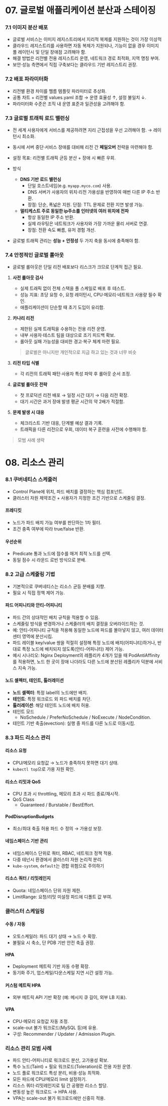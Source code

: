 # 07. 글로벌 애플리케이션 분산과 스테이징

### 7.1 이미지 분산 배포
- 글로벌 서비스는 이미지 레지스트리에서 지리적 복제를 지원하는 것이 가장 이상적
- 클라우드 레지스트리를 사용하면 자동 복제가 지원되나, 기능이 없을 경우 이미지 풀 레이턴시 및 단일 장애점 고려해야 함.  
- 해결 방법은 리전별 전용 레지스트리 운영, 네트워크 경로 최적화, 지역 명칭 부여.  
- 보안·성능 측면에서 직접 구축보다는 클라우드 기반 레지스트리 권장.  

### 7.2 배포 파라미터화
- 리전별 환경 차이를 헬름 템플릿 파라미터로 추상화.  
- 공통 차트 + 리전별 values.yaml 조합 → 운영 효율성 ↑, 설정 불일치 ↓.  
- 파라미터화 수준은 조직 내 운영 표준과 일관성을 고려해야 함.  

### 7.3 글로벌 트래픽 로드 밸런싱
- 전 세계 사용자에게 서비스를 제공하려면 지리 근접성을 우선 고려해야 함. → 레이턴시 최소화.  
- 동시에 서버 중단·서비스 장애를 대비해 리전 간 **페일오버** 전략을 마련해야 함.  
- 설정 목표: 리전별 트래픽 균등 분산 + 장애 시 빠른 우회.  

- 방식
  - **DNS 기반 로드 밸런싱**  
    - 단일 호스트네임(e.g. `myapp.myco.com`) 사용.  
    - DNS 서버가 사용자의 위치·리전 가용성을 반영하여 매번 다른 IP 주소 반환.  
    - 장점: 단순, 폭넓은 지원. 단점: TTL 문제로 전환 지연 발생 가능.  
  - **멀티케스트 주로 동일한 ip주소를 인터넷의 여러 위치에 전파**  
    - 항상 동일한 IP 주소 반환.  
    - 실제 라우팅은 네트워크가 사용자와 가장 가까운 물리 서버로 연결.  
    - 장점: 전환 속도 빠름, 유저 경험 개선.  

- 글로벌 트래픽 관리는 **성능 + 안정성** 두 가지 축을 동시에 충족해야 함.  

### 7.4 안정적인 글로벌 롤아웃
- 글로벌 롤아웃은 단일 리전 배포보다 리스크가 크므로 단계적 접근 필요.  

1. **사전 롤아웃 검사**  
   - 실제 트래픽 없이 전체 스택을 풀 스케일로 배포 후 테스트.  
   - 성능 지표: 초당 요청 수, 요청 레이턴시, CPU·메모리·네트워크 사용량 필수 확인.  
   - 애플리케이션이 단순할 때 초기 도입이 유리함.  

2. **카나리 리전**  
   - 제한된 실제 트래픽을 수용하는 전용 리전 운영.  
   - 내부 사용자·테스트 팀을 대상으로 조기 피드백 확보.  
   - 롤아웃 실패 가능성을 대비한 경고·복구 체계 마련 필요.  
   > 글로벌은 아니지만 개인적으로 지금 하고 있는 것과 너무 비슷

3. **리전 타입 식별**  
   - 각 리전의 트래픽 패턴·사용자 특성 파악 후 롤아웃 순서 조정.  

4. **글로벌 롤아웃 전략**  
   - 첫 프로덕션 리전 배포 → 일정 시간 대기 → 다음 리전 확장.  
   - 대기 시간은 과거 장애 발생 평균 시간의 약 2배가 적절함.  

5. **문제 발생 시 대응**  
   - 체크리스트 기반 대응, 단계별 예상 결과 기록.  
   - 트래픽을 다른 리전으로 우회, 데이터 복구 훈련을 사전에 수행해야 함.  

> 모범 사례 생략

# 08. 리소스 관리

### 8.1 쿠버네티스 스케줄러
- Control Plane에 위치, 파드 배치를 결정하는 핵심 컴포넌트.  
- 클러스터 자원 제약조건 + 사용자가 지정한 조건 기반으로 스케줄링 결정.  

#### 프레디킷
- 노드가 파드 배치 가능 여부를 판단하는 1차 필터.  
- 조건 충족 여부에 따라 true/false 반환.  

#### 우선순위
- Predicate 통과 노드에 점수를 매겨 최적 노드를 선택.  
- 동일 점수 시 라운드 로빈 방식으로 분배.  

### 8.2 고급 스케줄링 기법
- 기본적으로 쿠버네티스는 리소스 균등 분배를 지향.  
- 필요 시 직접 정책 제어 가능.  

#### 파드 어피니티와 안티-어피니티
- 파드 간의 상대적인 배치 규칙을 적용할 수 있음.  
- 스케줄링 방식을 변경하거나 스케줄러의 배치 결정을 오버라이드하는 것.  
- 예: 안티-어피니티 규칙을 적용해 동일한 노드에 파드를 몰아넣지 않고, 여러 데이터센터 영역에 분산시킴.  
- 파드 레이블 key/value 쌍을 적절히 설정해 특정 노드에 배치(어피니티)하거나, 반대로 특정 노드에 배치되지 않도록(안티-어피니티) 제어 가능.  
- 예시 시나리오: Nginx Deployment의 레플리카 4개가 있을 때 PodAntiAffinity를 적용하면, 노드 한 곳이 장애 나더라도 다른 노드에 분산된 레플리카 덕분에 서비스 지속 가능.  

#### 노드 셀렉터, 테인트, 톨러레이션
- **노드 셀렉터**: 특정 label의 노드에만 배치.  
- **테인트**: 특정 워크로드 외 파드 배치를 차단.  
- **톨러레이션**: 해당 테인트 노드에 배치 허용.  
- 테인트 모드  
  - NoSchedule / PreferNoSchedule / NoExecute / NodeCondition.  
- 테인트 기반 축출(evection): 실행 중 파드를 다른 노드로 이동시킴.  

### 8.3 파드 리소스 관리

#### 리소스 요청
- CPU/메모리 요청값 → 노드가 충족하지 못하면 대기 상태.  
- `kubectl top`으로 가용 자원 확인.  

#### 리소스 리밋과 QoS
- CPU 초과 시 throttling, 메모리 초과 시 파드 종료/재시작.  
- QoS Class  
  - Guaranteed / Burstable / BestEffort.  

#### PodDisruptionBudgets
- 최소/최대 축출 허용 파드 수 정의 → 가용성 보장.  

#### 네임스페이스 기반 관리
- 네임스페이스 단위로 쿼터, RBAC, 네트워크 정책 적용.  
- 다중 테넌시 환경에서 클러스터 자원 논리적 분리.  
- `kube-system`, `default`는 경합 위험으로 주의하기  

#### 리소스 쿼터 / 리밋레인지
- Quota: 네임스페이스 단위 자원 제한.  
- LimitRange: 요청/리밋 미설정 파드에 디폴트 값 부여.  

### 클러스터 스케일링

#### 수동 / 자동
- 오토스케일러: 파드 대기 상태 → 노드 수 확장.  
- 불필요 시 축소, 단 PDB 기반 안전 축출 권장.  

#### HPA
- Deployment 메트릭 기반 자동 수평 확장.  
- 동기화 주기, 업스케일/다운스케일 지연 시간 설정 가능.  

#### 커스텀 메트릭 HPA
- 외부 메트릭 API 기반 확장 (예: 메시지 큐 길이, 외부 LB 지표).  

#### VPA
- CPU·메모리 요청값 자동 조정.  
- scale-out 불가 워크로드(MySQL 등)에 유용.  
- 구성: Recommender / Updater / Admission Plugin.  

### 리소스 관리 모범 사례
- 파드 안티-어피니티로 워크로드 분산, 고가용성 확보.  
- 특수 노드(Taint) + 필요 워크로드(Toleration)로 전용 자원 운영.  
- 노드 풀로 워크로드 특성 분리, 비용·성능 최적화.  
- 모든 파드에 CPU/메모리 limit 설정하기.  
- 리소스 쿼터·리밋레인지로 팀 간 공평한 리소스 할당.  
- 변동성 높은 워크로드 → HPA 사용.  
- VPA는 scale-out 불가 워크로드에만 신중히 적용.  